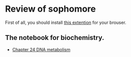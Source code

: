 # Review of sophomore
First of all, you should install [this extention](https://chrome.google.com/webstore/detail/mathjax-plugin-for-github/ioemnmodlmafdkllaclgeombjnmnbima) for your brouser.
## The notebook for biochemistry.
- [Chapter 24 DNA metabolism](./BioChemstry/Chapter_24/DNA_Metabolism.md)

## 
